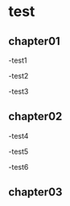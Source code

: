 <!-- readme.md -->

# test

## chapter01

-test1

-test2

-test3

## chapter02

-test4

-test5

-test6

## chapter03
